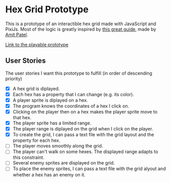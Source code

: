 # Hex Grid Prototype

This is a prototype of an interactible hex grid made with JavaScript and PixiJs. Most of the logic is greatly inspired by [this great guide](https://www.redblobgames.com/grids/hexagons/), made by [Amit Patel](https://www.redblobgames.com/).

[Link to the playable prototype](https://bloblucas.github.io/hex-grid-prototype)

## User Stories
The user stories I want this prototype to fulfill (in order of descending priority)
- [x] A hex grid is diplayed.
- [x] Each hex has a property that I can change (e.g. its color).
- [x] A player sprite is diplayed on a hex.
- [x] The program knows the coordinates of a hex I click on.
- [x] Clicking on the player then on a hex makes the player sprite move to that hex.
- [x] The player sprite has a limited range.
- [x] The player range is diplayed on the grid when I click on the player.
- [x] To create the grid, I can pass a text file with the grid layout and the property for each hex.
- [ ] The player moves smoothly along the grid.
- [ ] The player can't walk on some hexes. The displayed range adapts to this constraint.
- [ ] Several enemy sprites are displayed on the grid.
- [ ] To place the enemy sprites, I can pass a text file with the grid alyout and whether a hex has an enemy on it.